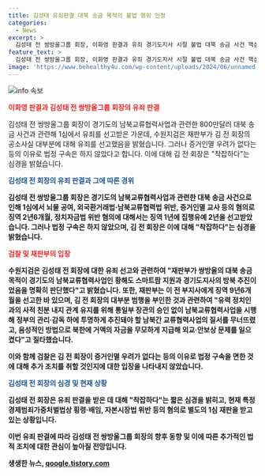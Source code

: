 ```yaml
---
title: 김성태 유죄판결 대북 송금 목적의 불법 행위 인정
categories:
  - News
excerpt: >
  김성태 전 쌍방울그룹 회장, 이화영 판결과 유죄 경기도지사 시절 불법 대북 송금 사건 핵심 인물이었던 김 전 회장, 1심에서 징역 2년6개월 선고 받고 법정 구속 면함. 재판부는 남북교류협력사업의 질서를 무너뜨렸다며 질타했고, 김 전 회장은 착잡하다고 밝혔다. 현재 횡령·배임 등 다른 혐의로 별도 1심 재판 중. (총 단어 수: 92)
feature_text: >
  김성태 전 쌍방울그룹 회장, 이화영 판결과 유죄 경기도지사 시절 불법 대북 송금 사건 핵심 인물이었던 김 전 회장, 1심에서 징역 2년6개월 선고 받고 법정 구속 면함. 재판부는 남북교류협력사업의 질서를 무너뜨렸다며 질타했고, 김 전 회장은 착잡하다고 밝혔다. 현재 횡령·배임 등 다른 혐의로 별도 1심 재판 중. (총 단어 수: 92)
image: 'https://www.behealthy4u.com/wp-content/uploads/2024/06/unnamed-file.png'
---
```


<p><img src="https://www.behealthy4u.com/wp-content/uploads/2024/06/unnamed-file.png" alt="info 속보" /></p>

<p><b><span style="color: #ee2323;">이화영 판결과 김성태 전 쌍방울그룹 회장의 유죄 판결</span></b></p>

<p>김성태 전 쌍방울그룹 회장이 경기도의 남북교류협력사업과 관련한 800만달러 대북 송금 사건과 관련해 1심에서 유죄를 선고받은 가운데, 수원지검은 재판부가 김 전 회장의 공소사실 대부분에 대해 유죄를 선고했음을 밝혔습니다. 그러나 증거인멸 우려가 없다는 등의 이유로 법정 구속은 하지 않았다고 합니다. 이에 대해 김 전 회장은 "착잡하다"는 심경을 밝혔습니다.</p>

<p><b><span style="color: #1a5490;">김성태 전 회장의 유죄 판결과 그에 따른 경위</span><b></p>

<p>김성태 전 쌍방울그룹 회장은 경기도의 남북교류협력사업과 관련한 대북 송금 사건으로 인해 1심에서 뇌물 공여, 외국환거래법·남북교류협력법 위반, 증거인멸 교사 등의 혐의로 징역 2년6개월, 정치자금법 위반 혐의에 대해서는 징역 1년에 집행유예 2년을 선고받았습니다. 그러나 법정 구속은 하지 않았으며, 김 전 회장은 이에 대해 "착잡하다"는 심경을 밝혔습니다.</p>

<p><b><span style="color: #ee2323;">검찰 및 재판부의 입장</span></b></p>

<p>수원지검은 김성태 전 회장에 대한 유죄 선고와 관련하여 "재판부가 쌍방울의 대북 송금 목적이 경기도의 남북교류협력사업인 황해도 스마트팜 지원과 경기도지사의 방북 추진이었음을 명확히 판단했다"고 밝혔습니다. 또한, 재판부는 이 전 부지사에게 징역 9년6개월을 선고한 바 있으며, 김 전 회장의 대부분 범행을 부인한 것과 관련하여 "유력 정치인과의 사적 친분 내지 관계 유지를 위해 통일부 장관의 승인 없이 남북교류협력사업을 시행해 정부의 관리·감독 하에 투명하게 추진돼야 할 남북간 교류협력사업의 질서를 무너뜨렸고, 음성적인 방법으로 북한에 거액의 자금을 무모하게 지급해 외교·안보상 문제를 일으켰다"고 질타했습니다.</p>

<p>이와 함께 검찰은 김 전 회장이 증거인멸 우려가 없다는 등의 이유로 법정 구속을 면한 것에 대해 추가 조치를 취할 것인지에 대한 입장을 나타내지 않았습니다.</p>

<p><b><span style="color: #1a5490;">김성태 전 회장의 심경 및 현재 상황</span></b></p>

<p>김성태 전 회장은 유죄 판결을 받은 데 대해 "착잡하다"는 짧은 심경을 밝히고, 현재 특정경제범죄가중처벌법상 횡령·배임, 자본시장법 위반 등의 혐의로 별도의 1심 재판을 받고 있는 상황입니다.</p>

<p>이번 유죄 판결에 따라 김성태 전 쌍방울그룹 회장의 향후 동향 및 이에 따른 추가적인 법적 조치에 대한 관심이 높아질 전망입니다.</p>
생생한 뉴스, <a href="https://qoogle.tistory.com" rel="dofollow">qoogle.tistory.com</a>


